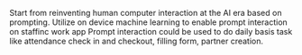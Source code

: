 Start from reinventing human computer interaction at the AI era based on prompting.
Utilize on device machine learning to enable prompt interaction on staffinc work app 
Prompt interaction could be used to do daily basis task like attendance check in and checkout, filling form, partner creation.